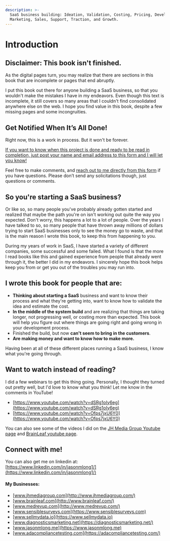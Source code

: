 ```yaml
---
description: >-
  SaaS business building: Ideation, Validation, Costing, Pricing, Development,
  Marketing, Sales, Support, Traction, and Growth.
---
```


# Introduction

## Disclaimer: This book isn't finished.

As the digital pages turn, you may realize that there are sections in this book that are incomplete or pages that end abruptly. 

I put this book out there for anyone building a SaaS business, so that you wouldn't make the mistakes I have in my endeavors. Even though this text is incomplete, it still covers so many areas that I couldn't find consolidated anywhere else on the web. I hope you find value in this book, despite a few missing pages and some incongruities. 

## Get Notified When It’s All Done!

Right now, this is a work in process. But it won't be forever. 

[If you want to know when this project is done and ready to be read in completion, just post your name and email address to this form and I will let you know!](https://docs.google.com/forms/d/e/1FAIpQLSdjneuCPSMfKS8VEm4AKZkEEoaxN80boVP5SijE_oFPRFDm-w/viewform?usp=sf_link)

Feel free to make comments, and [reach out to me directly from this form](https://jasonmlong.me/contact) if you have questions. Please don’t send any solicitations though, just questions or comments.

## So you're starting a SaaS business?

Or like so, so many people you've probably already gotten started and realized that maybe the path you're on isn't working out quite the way you expected. Don't worry, this happens a lot to a lot of people. Over the years I have talked to so, so many people that have thrown away millions of dollars trying to start SaaS businesses only to see the money go to waste, and that is the main reason I wrote this book, to keep this from happening to you.

During my years of work in SaaS, I have started a variety of different companies, some successful and some failed. What I found is that the more I read books like this and gained experience from people that already went through it, the better I did in my endeavors. I sincerely hope this book helps keep you from or get you out of the troubles you may run into.

## I wrote this book for people that are:

* **Thinking about starting a SaaS** business and want to know their process and what they're getting into, want to know how to validate the idea and estimate the cost.
* **In the middle of the system build** and are realizing that things are taking longer, not progressing well, or costing more than expected. This book will help you figure out where things are going right and going wrong in your development process.
* Finished the build, but now **can't seem to bring in the customers**.  
* **Are making money and want to know how to make more.**

Having been at all of these different places running a SaaS business, I know what you're going through.

## Want to watch instead of reading?

I did a few webinars to get this thing going. Personally, I thought they turned out pretty well, but I'd love to know what you think! Let me know in the comments in YouTube!

* [https://www.youtube.com/watch?v=dSRg1oIy6eg](https://www.youtube.com/watch?v=dSRg1oIy6eg)
* [https://www.youtube.com/watch?v=Ofps7jxU6Y0](https://www.youtube.com/watch?v=Ofps7jxU6Y0)

You can also see some of the videos I did on the [JH Media Group Youtube page](https://www.youtube.com/channel/UC0OcAfHmr6XfIEUJcyf9mUg?view_as=subscriber) and [BrainLeaf youtube page](https://www.youtube.com/channel/UCQcDIql6ZaJNLYMmUDlndyA?view_as=subscriber). 

## Connect with me!

You can also get me on linkedin at: [https://www.linkedin.com/in/jasonmlong1/](https://www.linkedin.com/in/jasonmlong1/)

#### My Businesses:

* [www.jhmediagroup.com](http://www.jhmediagroup.com/)
* [www.brainleaf.com](http://www.brainleaf.com/)
* [www.medrevup.com](http://www.medrevup.com/)
* [www.sensiblesurveys.com](https://www.sensiblesurveys.com)
* [www.sellmydata.io](https://www.sellmydata.io)
* [www.diagnosticsmarketing.net](https://diagnosticsmarketing.net/)
* [www.jasonmlong.me](https://www.jasonmlong.me)
* [www.adacompliancetesting.com](https://adacompliancetesting.com/)


